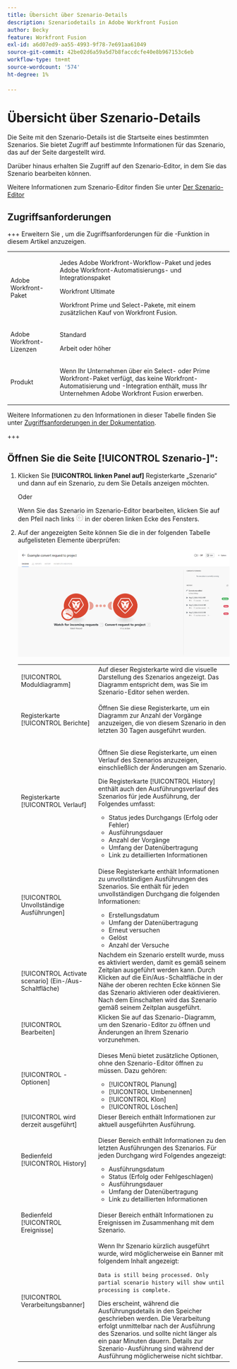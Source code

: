 ```yaml
---
title: Übersicht über Szenario-Details
description: Szenariodetails in Adobe Workfront Fusion
author: Becky
feature: Workfront Fusion
exl-id: a6d07ed9-aa55-4993-9f78-7e691aa61049
source-git-commit: 42be02d6a59a5d7b8faccdcfe40e8b967153c6eb
workflow-type: tm+mt
source-wordcount: '574'
ht-degree: 1%

---
```


# Übersicht über Szenario-Details

Die Seite mit den Szenario-Details ist die Startseite eines bestimmten Szenarios. Sie bietet Zugriff auf bestimmte Informationen für das Szenario, das auf der Seite dargestellt wird.

Darüber hinaus erhalten Sie Zugriff auf den Szenario-Editor, in dem Sie das Szenario bearbeiten können.

Weitere Informationen zum Szenario-Editor finden Sie unter [Der Szenario-Editor](/help/workfront-fusion/get-started-with-fusion/navigate-fusion/scenario-editor.md)

## Zugriffsanforderungen

+++ Erweitern Sie , um die Zugriffsanforderungen für die -Funktion in diesem Artikel anzuzeigen.

<table style="table-layout:auto">
 <col> 
 <col> 
 <tbody> 
  <tr> 
   <td role="rowheader">Adobe Workfront-Paket</td> 
   <td> <p>Jedes Adobe Workfront-Workflow-Paket und jedes Adobe Workfront-Automatisierungs- und Integrationspaket</p><p>Workfront Ultimate</p><p>Workfront Prime und Select-Pakete, mit einem zusätzlichen Kauf von Workfront Fusion.</p> </td> 
  </tr> 
  <tr data-mc-conditions=""> 
   <td role="rowheader">Adobe Workfront-Lizenzen</td> 
   <td> <p>Standard</p><p>Arbeit oder höher</p> </td> 
  </tr> 
  <tr> 
   <td role="rowheader">Produkt</td> 
   <td>
   <p>Wenn Ihr Unternehmen über ein Select- oder Prime Workfront-Paket verfügt, das keine Workfront-Automatisierung und -Integration enthält, muss Ihr Unternehmen Adobe Workfront Fusion erwerben.</li></ul>
   </td> 
  </tr>
 </tbody> 
</table>

Weitere Informationen zu den Informationen in dieser Tabelle finden Sie unter [Zugriffsanforderungen in der Dokumentation](/help/workfront-fusion/references/licenses-and-roles/access-level-requirements-in-documentation.md).

+++

## Öffnen Sie die Seite [!UICONTROL Szenario-]&quot;:

1. Klicken Sie **[!UICONTROL linken Panel auf]** Registerkarte „Szenario“ und dann auf ein Szenario, zu dem Sie Details anzeigen möchten.

   Oder

   Wenn Sie das Szenario im Szenario-Editor bearbeiten, klicken Sie auf den Pfeil nach links ![Pfeil „Bearbeitung beenden](assets/exit-editing-arrow.png) in der oberen linken Ecke des Fensters.

1. Auf der angezeigten Seite können Sie die in der folgenden Tabelle aufgelisteten Elemente überprüfen:

   ![Szenario-Detail](assets/scenario-detail-350x207.png)

   <table style="table-layout:auto"> 
    <col> 
    <col> 
    <tbody> 
     <tr> 
      <td role="rowheader">[!UICONTROL Moduldiagramm] </td> 
      <td>Auf dieser Registerkarte wird die visuelle Darstellung des Szenarios angezeigt. Das Diagramm entspricht dem, was Sie im Szenario-Editor sehen werden.</td> 
     </tr> 
     <tr> 
      <td role="rowheader">Registerkarte [!UICONTROL Berichte] </td> 
      <td> <p>Öffnen Sie diese Registerkarte, um ein Diagramm zur Anzahl der Vorgänge anzuzeigen, die von diesem Szenario in den letzten 30 Tagen ausgeführt wurden.</p>  </td> 
     </tr> 
     <tr> 
      <td role="rowheader">Registerkarte [!UICONTROL Verlauf] </td> 
      <td> <p>Öffnen Sie diese Registerkarte, um einen Verlauf des Szenarios anzuzeigen, einschließlich der Änderungen am Szenario. </p> <p>Die Registerkarte [!UICONTROL History] enthält auch den Ausführungsverlauf des Szenarios für jede Ausführung, der Folgendes umfasst:</p> 
       <ul> 
        <li>Status jedes Durchgangs (Erfolg oder Fehler)</li> 
        <li>Ausführungsdauer</li> 
        <li>Anzahl der Vorgänge</li> 
        <li>Umfang der Datenübertragung</li> 
        <li>Link zu detaillierten Informationen</li> 
       </ul> </td> 
     </tr> 
     <tr> 
      <td role="rowheader">[!UICONTROL Unvollständige Ausführungen]</td> 
      <td> <p>Diese Registerkarte enthält Informationen zu unvollständigen Ausführungen des Szenarios. Sie enthält für jeden unvollständigen Durchgang die folgenden Informationen:</p> 
       <ul> 
        <li>Erstellungsdatum</li> 
        <li>Umfang der Datenübertragung</li> 
        <li>Erneut versuchen</li> 
        <li>Gelöst</li> 
        <li>Anzahl der Versuche</li> 
       </ul> </td> 
     </tr> 
     <tr> 
      <td role="rowheader">[!UICONTROL Activate scenario] (Ein-/Aus-Schaltfläche)</td> 
      <td>Nachdem ein Szenario erstellt wurde, muss es aktiviert werden, damit es gemäß seinem Zeitplan ausgeführt werden kann. Durch Klicken auf die Ein/Aus-Schaltfläche in der Nähe der oberen rechten Ecke können Sie das Szenario aktivieren oder deaktivieren. Nach dem Einschalten wird das Szenario gemäß seinem Zeitplan ausgeführt.</td> 
     </tr> 
     <tr> 
      <td role="rowheader">[!UICONTROL Bearbeiten]</td> 
      <td>Klicken Sie auf das Szenario-Diagramm, um den Szenario-Editor zu öffnen und Änderungen an Ihrem Szenario vorzunehmen.</td> 
     </tr> 
     <tr> 
      <td role="rowheader">[!UICONTROL -Optionen]</td> 
      <td> <p>Dieses Menü bietet zusätzliche Optionen, ohne den Szenario-Editor öffnen zu müssen. Dazu gehören:</p> 
       <ul> 
        <li>[!UICONTROL Planung]</li> 
        <li>[!UICONTROL Umbenennen]</li> 
        <li>[!UICONTROL Klon]</li> 
        <li>[!UICONTROL Löschen]</li> 
       </ul> </td> 
     </tr> 
     <tr> 
      <td role="rowheader">[!UICONTROL wird derzeit ausgeführt]</td> 
      <td>Dieser Bereich enthält Informationen zur aktuell ausgeführten Ausführung.</td> 
     </tr> 
     <tr> 
      <td role="rowheader"> <p>Bedienfeld [!UICONTROL History]</p> <p> </p> </td> 
      <td> <p>Dieser Bereich enthält Informationen zu den letzten Ausführungen des Szenarios. Für jeden Durchgang wird Folgendes angezeigt:</p> 
       <ul> 
        <li>Ausführungsdatum</li> 
        <li>Status (Erfolg oder Fehlgeschlagen)</li> 
        <li>Ausführungsdauer</li> 
        <li>Umfang der Datenübertragung</li> 
        <li>Link zu detaillierten Informationen</li> 
       </ul> </td> 
     </tr> 
         <tr> 
      <td role="rowheader"> <p>Bedienfeld [!UICONTROL Ereignisse]</p>  </td> 
      <td>Dieser Bereich enthält Informationen zu Ereignissen im Zusammenhang mit dem Szenario.  </td> 
     </tr> 
     <tr> 
      <td role="rowheader"> <p>[!UICONTROL Verarbeitungsbanner]</p>  </td>

   <td>Wenn Ihr Szenario kürzlich ausgeführt wurde, wird möglicherweise ein Banner mit folgendem Inhalt angezeigt:<p><code>Data is still being processed. Only partial scenario history will show until processing is complete.</code></p>Dies erscheint, während die Ausführungsdetails in den Speicher geschrieben werden. Die Verarbeitung erfolgt unmittelbar nach der Ausführung des Szenarios. und sollte nicht länger als ein paar Minuten dauern. Details zur Szenario-Ausführung sind während der Ausführung möglicherweise nicht sichtbar.</td> 
     </tr> 
    </tbody> 
   </table>
